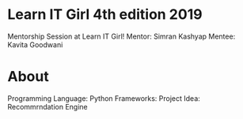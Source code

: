 # Learn IT Girl 4th edition 2019 
Mentorship Session at Learn IT Girl!
Mentor: Simran Kashyap 
Mentee: Kavita Goodwani 

# About
Programming Language: Python
Frameworks: 
Project Idea: Recommrndation Engine
